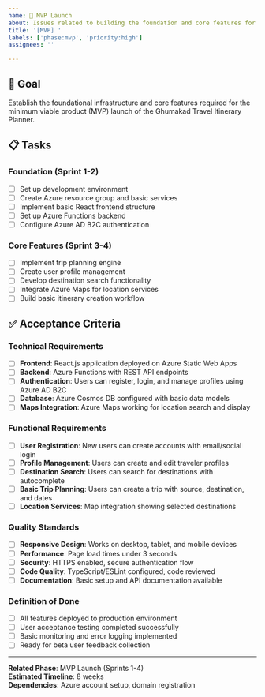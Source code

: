 ```yaml
---
name: 🚀 MVP Launch
about: Issues related to building the foundation and core features for initial launch
title: '[MVP] '
labels: ['phase:mvp', 'priority:high']
assignees: ''

---
```


## 🎯 Goal
Establish the foundational infrastructure and core features required for the minimum viable product (MVP) launch of the Ghumakad Travel Itinerary Planner.

## 📋 Tasks

### Foundation (Sprint 1-2)
- [ ] Set up development environment
- [ ] Create Azure resource group and basic services
- [ ] Implement basic React frontend structure
- [ ] Set up Azure Functions backend
- [ ] Configure Azure AD B2C authentication

### Core Features (Sprint 3-4)
- [ ] Implement trip planning engine
- [ ] Create user profile management
- [ ] Develop destination search functionality
- [ ] Integrate Azure Maps for location services
- [ ] Build basic itinerary creation workflow

## ✅ Acceptance Criteria

### Technical Requirements
- [ ] **Frontend**: React.js application deployed on Azure Static Web Apps
- [ ] **Backend**: Azure Functions with REST API endpoints
- [ ] **Authentication**: Users can register, login, and manage profiles using Azure AD B2C
- [ ] **Database**: Azure Cosmos DB configured with basic data models
- [ ] **Maps Integration**: Azure Maps working for location search and display

### Functional Requirements
- [ ] **User Registration**: New users can create accounts with email/social login
- [ ] **Profile Management**: Users can create and edit traveler profiles
- [ ] **Destination Search**: Users can search for destinations with autocomplete
- [ ] **Basic Trip Planning**: Users can create a trip with source, destination, and dates
- [ ] **Location Services**: Map integration showing selected destinations

### Quality Standards
- [ ] **Responsive Design**: Works on desktop, tablet, and mobile devices
- [ ] **Performance**: Page load times under 3 seconds
- [ ] **Security**: HTTPS enabled, secure authentication flow
- [ ] **Code Quality**: TypeScript/ESLint configured, code reviewed
- [ ] **Documentation**: Basic setup and API documentation available

### Definition of Done
- [ ] All features deployed to production environment
- [ ] User acceptance testing completed successfully
- [ ] Basic monitoring and error logging implemented
- [ ] Ready for beta user feedback collection

---

**Related Phase**: MVP Launch (Sprints 1-4)  
**Estimated Timeline**: 8 weeks  
**Dependencies**: Azure account setup, domain registration